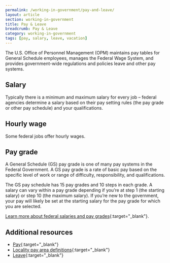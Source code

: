 ```yaml
---
permalink: /working-in-government/pay-and-leave/
layout: article
section: working-in-government
title: Pay & Leave
breadcrumb: Pay & Leave
category: working-in-government
tags: [pay, salary, leave, vacation]
---
```


The U.S. Office of Personnel Management (OPM) maintains pay tables for General Schedule employees, manages the Federal Wage System, and provides government-wide regulations and policies leave and other pay systems.

## Salary
Typically there is a minimum and maximum salary for every job – federal agencies determine a salary based on their pay setting rules (the pay grade or other pay schedule) and your qualifications.

## Hourly wage
Some federal jobs offer hourly wages. 
 
## Pay grade
A General Schedule (GS) pay grade is one of many pay systems in the Federal Government. A GS pay grade is a rate of basic pay based on the specific level of work or range of difficulty, responsibility, and qualifications.

The GS pay schedule has 15 pay grades and 10 steps in each grade. A salary can vary within a pay grade depending if you’re at step 1 (the starting salary) or step 10 (the maximum salary). If you’re new to the government, your pay will likely be set at the starting salary for the pay grade for which you are selected.

[Learn more about federal salaries and pay grades](https://www.opm.gov/policy-data-oversight/pay-leave/salaries-wages/){:target="_blank"}.


## Additional resources

* [Pay](https://www.opm.gov/policy-data-oversight/pay-leave/pay-administration/ "opm.gov"){:target="_blank"} 
* [Locality pay area definitions](https://www.opm.gov/policy-data-oversight/pay-leave/salaries-wages/2016/locality-pay-area-definitions/){:target="_blank"}
* [Leave](https://www.opm.gov/policy-data-oversight/pay-leave/leave-administration/ "opm.gov"){:target="_blank"}
